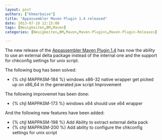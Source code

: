 ```yaml
---
layout: post
authors: ["khmarbaise"]
title: "Appassembler Maven Plugin 1.4 released"
date: 2013-07-10 12:15:00
tags: [Neuigkeiten,BM,Maven]
categories: [Neuigkeiten,BM,Maven,Maven-Plugins,Maven-Plugin-Releases]

---
```

The new release of the [Appassembler Maven Plugin 1.4](http://mojo.codehaus.org/appassembler/appassembler-maven-plugin/)
has now the ability to use an external delta package instead of the internal one and the support for chkconfig settings
for unix script.
<!-- more -->

The following bug has been solved:

  * {% chjl MAPPASM-184 %} windows x86-32 native wrapper get picked up on x86_64 in the generated jsw script Improvement

The following improvemet has been done:

  * {% chjl MAPPASM-173 %} windows x64 should use x64 wrapper

And the following new features have been added:

  * {% chjl MAPPASM-198 %} Add Ability to extract external delta pack
  * {% chjl MAPPASM-200 %} Add ability to configure the chkconfig settings for unix script

